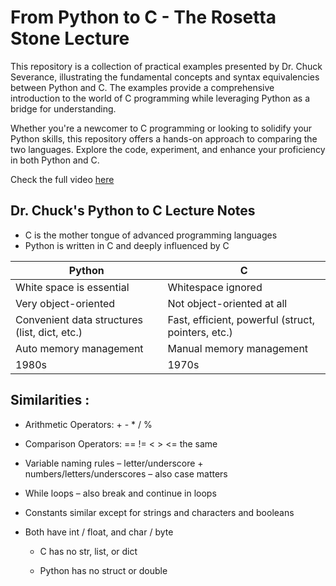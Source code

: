 # From Python to C - The Rosetta Stone Lecture

This repository is a collection of practical examples presented by Dr. Chuck Severance, illustrating the fundamental concepts and syntax equivalencies between Python and C. The examples provide a comprehensive introduction to the world of C programming while leveraging Python as a bridge for understanding.

Whether you're a newcomer to C programming or looking to solidify your Python skills, this repository offers a hands-on approach to comparing the two languages. Explore the code, experiment, and enhance your proficiency in both Python and C.

Check the full video [here](https://www.youtube.com/watch?v=LMMG8d-JjtQ&list=PLlRFEj9H3Oj5NbaFb1b2n8lib01uNPWLa&index=5)

## Dr. Chuck's Python to C Lecture Notes 

- C is the mother tongue of advanced programming languages
- Python is written in C and deeply influenced by C
  
|      Python                                   |        C                                            |
| ----------------------------------------------| ----------------------------------------------------|
|             White space is essential          |                 Whitespace ignored                  |
|               Very object-oriented            |              Not object-oriented at all             |
| Convenient data structures (list, dict, etc.) | Fast, efficient, powerful (struct, pointers, etc.)  |
|             Auto memory management            |               Manual memory management              |
|                      1980s                    |                         1970s                       |

## Similarities​ : 
- Arithmetic Operators: + - * / % ​

- Comparison Operators: == != < > <= the same​

- Variable naming rules – letter/underscore + numbers/letters/underscores – also case matters​

- While loops – also break and continue in loops​

- Constants similar except for strings and characters and booleans​

- Both have int / float, and char / byte​

  - C has no str, list, or dict​

  - Python has no struct or double

